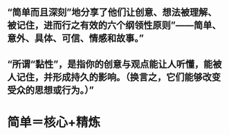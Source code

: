 ## “简单而且深刻”地分享了他们让创意、想法被理解、被记住，进而行之有效的六个纲领性原则”——简单、意外、具体、可信、情感和故事。”

## “所谓“黏性”，是指你的创意与观点能让人听懂，能被人记住，并形成持久的影响。（换言之，它们能够改变受众的思想或行为。）”

# 简单＝核心+精炼

